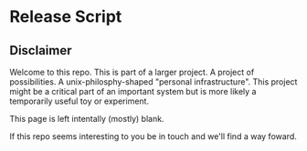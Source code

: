 # Release Script

## Disclaimer

Welcome to this repo. This is part of a larger project. A project of possibilities. A unix-philosphy-shaped "personal infrastructure". This project might be a critical part of an important system but is more likely a temporarily useful toy or experiment.

This page is left intentally (mostly) blank.

If this repo seems interesting to you be in touch and we'll find a way foward.